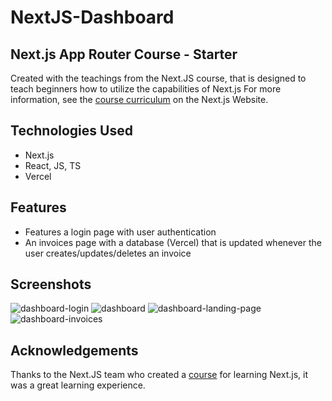 # NextJS-Dashboard
## Next.js App Router Course - Starter

Created with the teachings from the Next.JS course, that is designed to teach beginners how to utilize the capabilities of Next.js
For more information, see the [course curriculum](https://nextjs.org/learn) on the Next.js Website.

## Technologies Used
- Next.js
- React, JS, TS
- Vercel

## Features
- Features a login page with user authentication
- An invoices page with a database (Vercel) that is updated whenever the user creates/updates/deletes an invoice


## Screenshots
![dashboard-login](https://github.com/Emorque/nextjs-dashboard/assets/121983998/3b9dde68-4aab-4aec-8c27-09f06ece4d45)
![dashboard](https://github.com/Emorque/nextjs-dashboard/assets/121983998/e6cb8d37-8280-4c0c-9544-630fb07ad383)
![dashboard-landing-page](https://github.com/Emorque/nextjs-dashboard/assets/121983998/027afcc2-4eef-4cf5-957a-06720f0d5a6a)
![dashboard-invoices](https://github.com/Emorque/nextjs-dashboard/assets/121983998/f638f64e-32dd-40fd-ad81-8b7f3073d300)


## Acknowledgements
Thanks to the Next.JS team who created a [course](https://nextjs.org/learn) for learning Next.js, it was a great learning experience. 
